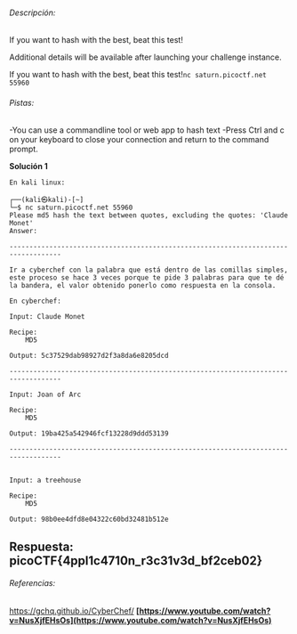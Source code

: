 
###### Descripción:
If you want to hash with the best, beat this test!

Additional details will be available after launching your challenge instance.

If you want to hash with the best, beat this test!`nc saturn.picoctf.net 55960`


###### Pistas:

-You can use a commandline tool or web app to hash text
-Press Ctrl and c on your keyboard to close your connection and return to the command prompt.



**Solución 1**

```
En kali linux:

┌──(kali㉿kali)-[~]
└─$ nc saturn.picoctf.net 55960
Please md5 hash the text between quotes, excluding the quotes: 'Claude Monet'
Answer: 

-----------------------------------------------------------------------------------

Ir a cyberchef con la palabra que está dentro de las comillas simples, este proceso se hace 3 veces porque te pide 3 palabras para que te dé la bandera, el valor obtenido ponerlo como respuesta en la consola.

En cyberchef:

Input: Claude Monet

Recipe: 
	MD5

Output: 5c37529dab98927d2f3a8da6e8205dcd

-----------------------------------------------------------------------------------

Input: Joan of Arc

Recipe: 
	MD5

Output: 19ba425a542946fcf13228d9ddd53139

-----------------------------------------------------------------------------------


Input: a treehouse

Recipe: 
	MD5

Output: 98b0ee4dfd8e04322c60bd32481b512e

```


## Respuesta: **picoCTF{4ppl1c4710n_r3c31v3d_bf2ceb02}**


###### Referencias: 
https://gchq.github.io/CyberChef/
**[https://www.youtube.com/watch?v=NusXjfEHsOs](https://www.youtube.com/watch?v=NusXjfEHsOs)** 
